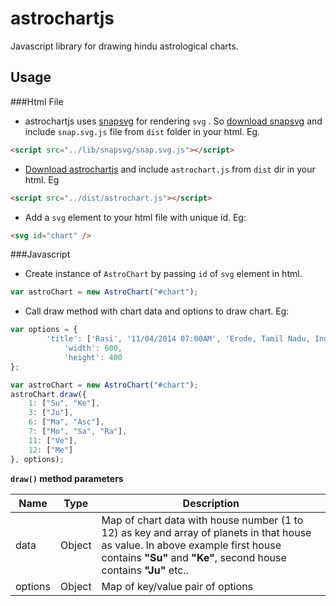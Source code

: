 astrochartjs
============

Javascript library for drawing hindu astrological charts.

Usage
-----

###Html File

* astrochartjs uses [snapsvg](http://snapsvg.io/) for rendering `svg` . So [download snapsvg](https://github.com/adobe-webplatform/Snap.svg/archive/v0.2.0.zip) and include `snap.svg.js` file from `dist` folder in your html. Eg.

```html
<script src="../lib/snapsvg/snap.svg.js"></script>
```

* [Download astrochartjs](https://github.com/erajasekar/astrochartjs/archive/master.zip) and include `astrochart.js` from `dist` dir in your html. Eg

```html
<script src="../dist/astrochart.js"></script>
```

* Add a `svg` element to your html file with unique id. Eg:

```html
<svg id="chart" />
```

###Javascript

* Create instance of `AstroChart` by passing `id` of `svg` element in html. 

```javascript
var astroChart = new AstroChart("#chart");
```
* Call draw method with chart data and options to draw chart. Eg:

```javascript
var options = {
        'title': ['Rasi', '11/04/2014 07:00AM', 'Erode, Tamil Nadu, India'],
            'width': 600,
            'height': 400
};

var astroChart = new AstroChart("#chart");
astroChart.draw({
    1: ["Su", "Ke"],
    3: ["Ju"],
    6: ["Ma", "Asc"],
    7: ["Mo", "Sa", "Ra"],
    11: ["Ve"],
    12: ["Me"]
}, options);
```

**`draw()` method parameters**

|Name|Type|Description
|----|----|----------
data |Object| Map of chart data with house number (1 to 12) as key and array of planets in that house as value. In above example first house contains **"Su"** and **"Ke"**, second house contains **"Ju"** etc.. 
options|Object| Map of key/value pair of options

